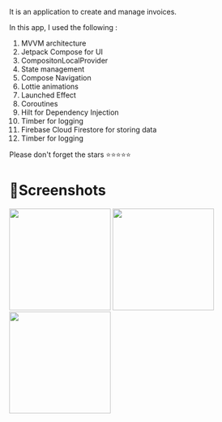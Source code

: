 It is an  application to create and manage invoices.

In this app, I used the following :

1. MVVM architecture 
2. Jetpack Compose for UI
3. CompositonLocalProvider
4. State management
6. Compose Navigation
7. Lottie animations
8. Launched Effect
9. Coroutines
10. Hilt for Dependency Injection
11. Timber for logging
12. Firebase Cloud Firestore for storing data 
11. Timber for logging

Please don't forget the stars  ⭐⭐⭐⭐⭐ 

# 📸Screenshots

<img src="https://github.com/mustfaibra/RoFFu/blob/master/app/screenshots/dashboard.png" width="200">
<img src="https://github.com/mustfaibra/RoFFu/blob/master/app/screenshots/item_not.png" width="200">
<img src="https://github.com/mustfaibra/RoFFu/blob/master/app/screenshots/login.png" width="200">